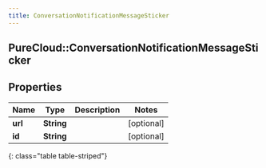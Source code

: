 ```yaml
---
title: ConversationNotificationMessageSticker
---
```

## PureCloud::ConversationNotificationMessageSticker

## Properties

|Name | Type | Description | Notes|
|------------ | ------------- | ------------- | -------------|
| **url** | **String** |  | [optional] |
| **id** | **String** |  | [optional] |
{: class="table table-striped"}


